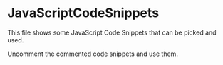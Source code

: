 # JavaScriptCodeSnippets
This file shows some JavaScript Code Snippets that can be picked and used.

Uncomment the commented code snippets and use them.
